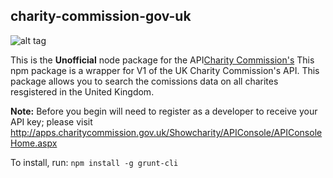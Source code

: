 ## charity-commission-gov-uk

![alt tag](https://assets.publishing.service.gov.uk/government/uploads/system/uploads/organisation/logo/98/Home_page.jpg)

This is the **Unofficial** node package for the  API[Charity Commission's](https://www.gov.uk/government/organisations/charity-commission)
This npm package is a wrapper for V1 of the UK Charity Commission's API. This package allows you to search the comissions data on all charites resgistered in the United Kingdom. 

**Note:** Before you begin will need to register as a developer to receive your API key; please visit http://apps.charitycommission.gov.uk/Showcharity/APIConsole/APIConsoleHome.aspx

To install, run:
`npm install -g grunt-cli`


